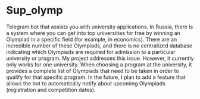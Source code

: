 # Sup_olymp
Telegram bot that assists you with university applications.
In Russia, there is a system where you can get into top universities for free by winning an Olympiad in a specific field (for example, in economics). There are an incredible number of these Olympiads, and there is no centralized database indicating which Olympiads are required for admission to a particular university or program. My project addresses this issue. However, it currently only works for one university. When choosing a program at the university, it provides a complete list of Olympiads that need to be taken in order to qualify for that specific program. In the future, I plan to add a feature that allows the bot to automatically notify about upcoming Olympiads (registration and competition dates).
